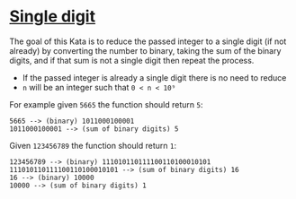 # [Single digit](https://www.codewars.com/kata/single-digit "https://www.codewars.com/kata/5a7778790136a132a00000c1")

The goal of this Kata is to reduce the passed integer to a single digit (if not already) by
converting the number to binary, taking the sum of the binary digits, and if that sum is not a
single digit then repeat the process.

- If the passed integer is already a single digit there is no need to reduce
- `n` will be an integer such that `0 < n < 10⁹`

For example given `5665` the function should return `5`:

```
5665 --> (binary) 1011000100001
1011000100001 --> (sum of binary digits) 5
```

Given `123456789` the function should return `1`:

```
123456789 --> (binary) 111010110111100110100010101
111010110111100110100010101 --> (sum of binary digits) 16
16 --> (binary) 10000
10000 --> (sum of binary digits) 1
```